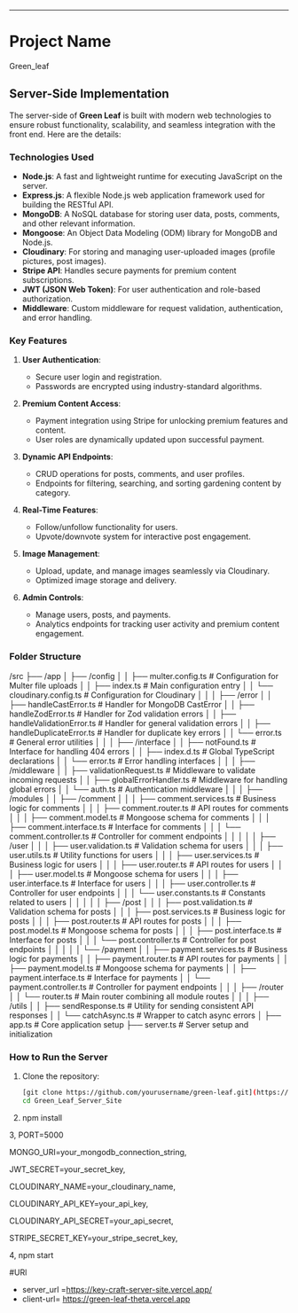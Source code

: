 ---

# Project Name

Green_leaf

## Server-Side Implementation

The server-side of **Green Leaf** is built with modern web technologies to ensure robust functionality, scalability, and seamless integration with the front end. Here are the details:

### Technologies Used
- **Node.js**: A fast and lightweight runtime for executing JavaScript on the server.
- **Express.js**: A flexible Node.js web application framework used for building the RESTful API.
- **MongoDB**: A NoSQL database for storing user data, posts, comments, and other relevant information.
- **Mongoose**: An Object Data Modeling (ODM) library for MongoDB and Node.js.
- **Cloudinary**: For storing and managing user-uploaded images (profile pictures, post images).
- **Stripe API**: Handles secure payments for premium content subscriptions.
- **JWT (JSON Web Token)**: For user authentication and role-based authorization.
- **Middleware**: Custom middleware for request validation, authentication, and error handling.

### Key Features
1. **User Authentication**: 
   - Secure user login and registration.
   - Passwords are encrypted using industry-standard algorithms.

2. **Premium Content Access**:
   - Payment integration using Stripe for unlocking premium features and content.
   - User roles are dynamically updated upon successful payment.

3. **Dynamic API Endpoints**:
   - CRUD operations for posts, comments, and user profiles.
   - Endpoints for filtering, searching, and sorting gardening content by category.

4. **Real-Time Features**:
   - Follow/unfollow functionality for users.
   - Upvote/downvote system for interactive post engagement.

5. **Image Management**:
   - Upload, update, and manage images seamlessly via Cloudinary.
   - Optimized image storage and delivery.

6. **Admin Controls**:
   - Manage users, posts, and payments.
   - Analytics endpoints for tracking user activity and premium content engagement.

### Folder Structure
/src
 ├── /app
 │   ├── /config
 │   │    ├── multer.config.ts       # Configuration for Multer file uploads
 │   │    ├── index.ts               # Main configuration entry
 │   │    └── cloudinary.config.ts   # Configuration for Cloudinary
 │   │
 │   ├── /error
 │   │    ├── handleCastError.ts       # Handler for MongoDB CastError
 │   │    ├── handleZodError.ts        # Handler for Zod validation errors
 │   │    ├── handleValidationError.ts # Handler for general validation errors
 │   │    ├── handleDuplicateError.ts  # Handler for duplicate key errors
 │   │    └── error.ts                 # General error utilities
 │   │
 │   ├── /interface
 │   │    ├── notFound.ts             # Interface for handling 404 errors
 │   │    ├── index.d.ts              # Global TypeScript declarations
 │   │    └── error.ts                # Error handling interfaces
 │   │
 │   ├── /middleware
 │   │    ├── validationRequest.ts    # Middleware to validate incoming requests
 │   │    ├── globalErrorHandler.ts   # Middleware for handling global errors
 │   │    └── auth.ts                 # Authentication middleware
 │   │
 │   ├── /modules
 │   │    ├── /comment
 │   │    │    ├── comment.services.ts   # Business logic for comments
 │   │    │    ├── comment.router.ts     # API routes for comments
 │   │    │    ├── comment.model.ts      # Mongoose schema for comments
 │   │    │    ├── comment.interface.ts  # Interface for comments
 │   │    │    └── comment.controller.ts # Controller for comment endpoints
 │   │    │
 │   │    ├── /user
 │   │    │    ├── user.validation.ts    # Validation schema for users
 │   │    │    ├── user.utils.ts         # Utility functions for users
 │   │    │    ├── user.services.ts      # Business logic for users
 │   │    │    ├── user.router.ts        # API routes for users
 │   │    │    ├── user.model.ts         # Mongoose schema for users
 │   │    │    ├── user.interface.ts     # Interface for users
 │   │    │    ├── user.controller.ts    # Controller for user endpoints
 │   │    │    └── user.constants.ts     # Constants related to users
 │   │    │
 │   │    ├── /post
 │   │    │    ├── post.validation.ts    # Validation schema for posts
 │   │    │    ├── post.services.ts      # Business logic for posts
 │   │    │    ├── post.router.ts        # API routes for posts
 │   │    │    ├── post.model.ts         # Mongoose schema for posts
 │   │    │    ├── post.interface.ts     # Interface for posts
 │   │    │    └── post.controller.ts    # Controller for post endpoints
 │   │    │
 │   │    └── /payment
 │   │         ├── payment.services.ts   # Business logic for payments
 │   │         ├── payment.router.ts     # API routes for payments
 │   │         ├── payment.model.ts      # Mongoose schema for payments
 │   │         ├── payment.interface.ts  # Interface for payments
 │   │         └── payment.controller.ts # Controller for payment endpoints
 │   │
 │   ├── /router
 │   │    └── router.ts                  # Main router combining all module routes
 │   │
 │   ├── /utils
 │   │    ├── sendResponse.ts            # Utility for sending consistent API responses
 │   │    └── catchAsync.ts              # Wrapper to catch async errors
 │
 ├── app.ts           # Core application setup
 ├── server.ts        # Server setup and initialization

       
   


### How to Run the Server
1. Clone the repository:
   ```bash
   [git clone https://github.com/yourusername/green-leaf.git](https://github.com/Akahad1/Green_Leaf_Server_Site.git)
   cd Green_Leaf_Server_Site
   
2. npm install
 
3, PORT=5000

   MONGO_URI=your_mongodb_connection_string,

   JWT_SECRET=your_secret_key,

   CLOUDINARY_NAME=your_cloudinary_name,

   CLOUDINARY_API_KEY=your_api_key,

   CLOUDINARY_API_SECRET=your_api_secret,

   STRIPE_SECRET_KEY=your_stripe_secret_key,

4, npm start

#URl

- server_url =https://key-craft-server-site.vercel.app/
- client-url= https://green-leaf-theta.vercel.app

